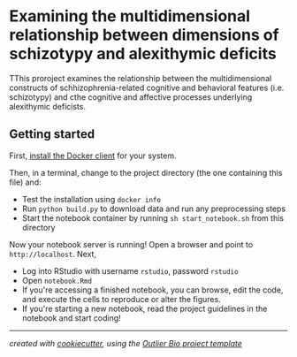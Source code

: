 # Examining the multidimensional relationship between dimensions of schizotypy and alexithymic deficits

TThis proroject examines the relationship between the multidimensional constructs of schhizophrenia-related cognitive and behavioral features (i.e. schizotypy) and cthe cognitive and affective processes underlying alexithymic deficists.

## Getting started
First, [install the Docker client](http://docs.docker.com) for your system.

Then, in a terminal, change to the project directory (the one containing this file) and:

- Test the installation using `docker info`
- Run `python build.py` to download data and run any preprocessing steps
- Start the notebook container by running `sh start_notebook.sh` from this directory

Now your notebook server is running! Open a browser and point to `http://localhost`. Next,

- Log into RStudio with username `rstudio`, password `rstudio`
- Open `notebook.Rmd`
- If you're accessing a finished notebook, you can browse, edit the code, and execute the cells to reproduce or alter the figures.
- If you're starting a new notebook, read the project guidelines in the notebook and start coding!

---
*created with [cookiecutter](http://cookiecutter.readthedocs.io/en/latest/), using the [Outlier Bio project template](https://github.com/outlierbio/ob-project-template)*